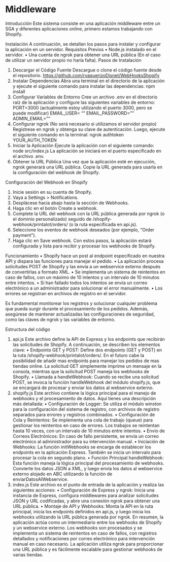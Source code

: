 # Middleware

Introducción
Este sistema consiste en una aplicación middleware entre un SGA y diferentes aplicaciones online, primero estamos trabajando con Shopify.

Instalación 
A continuación, se detallan los pasos para instalar y configurar la aplicación en un servidor.
Requisitos Previos
•	Node.js instalado en el servidor.
•	Una cuenta de ngrok para obtener una URL pública (En el caso de utilizar un servidor propio no haría falta).
Pasos de Instalación
1.	Descargar el Código Fuente
Descargue o clone el código fuente desde el repositorio. https://github.com/rvaquerizoDisnet/WebHooksShopify
2.	Instalar Dependencias
Abra una terminal en el directorio de la aplicación y ejecute el siguiente comando para instalar las dependencias:
npm install 
3.	Configurar Variables de Entorno
Cree un archivo .env en el directorio raíz de la aplicación y configure las siguientes variables de entorno:
PORT=3000 (actualmente estoy utilizando el puerto 3000, pero se puede modificar)
EMAIL_USER= “”
EMAIL_PASSWORD=””
ADMIN_EMAIL=””
4.	Configurar ngrok (No será necesario si utilizamos el servidor propio)
Regístrese en ngrok y obtenga su clave de autenticación. Luego, ejecute el siguiente comando en la terminal:
ngrok authtoken YOUR_AUTH_TOKEN 
 
5.	Iniciar la Aplicación
Ejecute la aplicación con el siguiente comando:
node src/index.js 
La aplicación se iniciará en el puerto especificado en el archivo .env.
6.	Obtener la URL Pública
Una vez que la aplicación esté en ejecución, ngrok generará una URL pública. Copie la URL generada para usarla en la configuración del webhook de Shopify.

Configuración del Webhook en Shopify
1.	Inicie sesión en su cuenta de Shopify.
2.	Vaya a Settings > Notifications.
3.	Desplácese hacia abajo hasta la sección de Webhooks.
4.	Haga clic en el botón Create a webhook.
5.	Complete la URL del webhook con la URL pública generada por ngrok (o el dominio personalizado) seguido de /shopify-webhook/printalot/orders/ (o la ruta especificada en api.js).
6.	Seleccione los eventos de webhook deseados (por ejemplo, "Order payment").
7.	Haga clic en Save webhook.
Con estos pasos, la aplicación estará configurada y lista para recibir y procesar los webhooks de Shopify.

Funcionamiento
•	Shopify hace un post al endpoint especificado en nuestra API y dispara las funciones para manejar el pedido.
•	La aplicación procesa solicitudes POST de Shopify y las envía a un webservice externo después de convertirlas a formato XML.
•	Se implementa un sistema de reintentos en caso de fallos, con un máximo de 10 intentos y un intervalo de 10 minutos entre intentos.
•	Si han fallado todos los intentos se envía un correo electrónico a un administrador para solucionar el error manualmente.
•	Los errores se registran en archivos de registro en el servidor.

Es fundamental monitorear los registros y solucionar cualquier problema que pueda surgir durante el procesamiento de los pedidos. Además, asegúrese de mantener actualizadas las configuraciones de seguridad, como las claves de ngrok y las variables de entorno.

Estructura del código
1. api.js
Este archivo define la API de Express y los endpoints que recibirán las solicitudes de Shopify. A continuación, se describen los elementos clave:
•	Endpoints GET y POST: Define dos endpoints (GET y POST) en la ruta /shopify-webhook/printalot/orders/. En el futuro cabe la posibilidad de añadir mas endpoints para manejar los pedidos de mas tiendas online. La solicitud GET simplemente imprime un mensaje en la consola, mientras que la solicitud POST maneja los webhooks de Shopify.
•	Llamada a handleWebhook: Cuando se recibe una solicitud POST, se invoca la función handleWebhook del módulo shopify.js, que se encargará de procesar y enviar los datos al webservice externo.
2. shopify.js
Este archivo contiene la lógica principal para el manejo de webhooks y el procesamiento de datos. Aquí tienes una descripción más detallada:
•	Configuración de Logger: Se utiliza el módulo winston para la configuración del sistema de registro, con archivos de registro separados para errores y registros combinados.
•	Configuración de Cola y Reintentos: Se implementa una cola de trabajo (queue) para gestionar los reintentos en caso de errores. Los trabajos se reintentan hasta 10 veces, con un intervalo de 10 minutos entre intentos.
•	Envío de Correos Electrónicos: En caso de fallo persistente, se envía un correo electrónico al administrador para su intervención manual.
•	Iniciación de Webhooks: La función initWebhooks se encarga de establecer los endpoints en la aplicación Express. También se inicia un intervalo para procesar la cola en segundo plano.
•	Función Principal handleWebhook: Esta función maneja la lógica principal del procesamiento de webhooks. Convierte los datos JSON a XML, y luego envía los datos al webservice externo alojado en ABC utilizando la función de enviarDatosAlWebservice.
3. index.js
Este archivo es el punto de entrada de la aplicación y realiza las siguientes acciones:
•	Configuración de Express y ngrok: Inicia una instancia de Express, configura middlewares para analizar solicitudes JSON y URL codificadas, y abre una conexión ngrok para obtener una URL pública.
•	Montaje de API y Webhooks: Monta la API en la ruta principal, inicia los endpoints definidos en api.js, y luego inicia los webhooks utilizando la URL pública generada por ngrok.
En resumen, la aplicación actúa como un intermediario entre los webhooks de Shopify y un webservice externo. Los webhooks son procesados y se implementa un sistema de reintentos en caso de fallos, con registros detallados y notificaciones por correo electrónico para intervención manual en caso necesario. La aplicación utiliza ngrok para proporcionar una URL pública y es fácilmente escalable para gestionar webhooks de varias tiendas.


